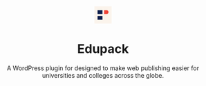 <div align="center">
  <img width="40" height="40" src="./assets/img/edupack-icon.png">
  <h1>Edupack</h1>
  <p>
    A WordPress plugin for designed to make web publishing easier for universities and colleges across the globe.
  </p>
</div>